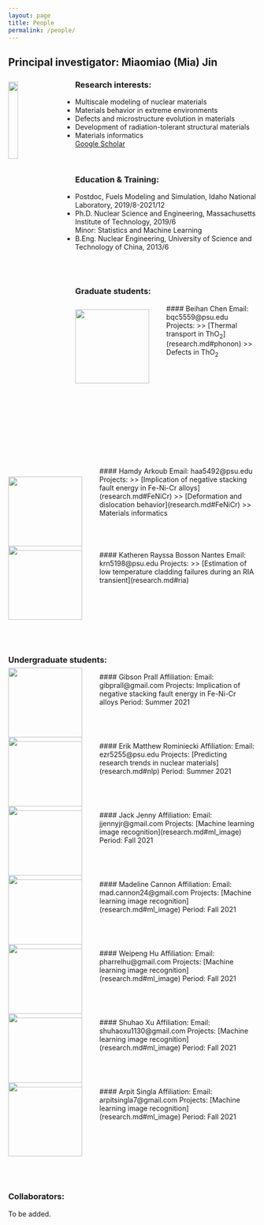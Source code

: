 ```yaml
---
layout: page
title: People
permalink: /people/
---
```



<style>

/* set common properties for multiple CSS classes all at once */
.centerAlign, .leftAlign, .rightAlign {
    width:60%;
}

/* Now set the specific properties for each class individually */

/* Create a CSS class to style images to center-align */
.centerAlign
{
    display:block;
    float:none;
    /* Set both the left and right margins to `auto` to cause the image to be centered. */
    margin-left:auto;
    margin-right:auto;
}

/* Create a CSS class to style images to left-align, or "float left" */
.leftAlign
{
    display:inline-block;
    float:left;
    /* provide a 15 pixel gap between the image and the text to its right */
    margin-right:35px;
}

/* Create a CSS class to style images to right-align, or "float right" */
.rightAlign
{
    display:inline-block;
    float:right;
    /* provide a 15 pixel gap between the image and the text to its left */
    margin-left:25px;
}

/* custom CSS class to set a predefined "small" size for an image */
.small
{
    width:20%;
    /* set any other properties, as desired, inside this class too */
}

</style>

 
## Principal investigator: Miaomiao (Mia) Jin


<!---
![Image of Mia Jin](/images/people/Mia-Jin.jpg)
-->

<!---
<img src="../images/people/Mia-Jin.jpg" class="img-responsive" alt="" height="300"> 

<img align="left" width="33%" src="../images/people/test.jpg">
-->
<img src="../images/people/Mia-Jin.jpg" class="leftAlign small" style="margin-top: 10px">

 
### Research interests:  
* Multiscale modeling of nuclear materials   
* Materials behavior in extreme environments  
* Defects and microstructure evolution in materials  
* Development of radiation-tolerant structural materials  
* Materials informatics  
 [Google Scholar](https://scholar.google.com/citations?user=viEXbq8AAAAJ&hl=en)

&nbsp;
### Education & Training:  
* Postdoc, Fuels Modeling and Simulation, Idaho National Laboratory, 2019/8-2021/12 
* Ph.D. Nuclear Science and Engineering, Massachusetts Institute of Technology, 2019/6  
Minor: Statistics and Machine Learning
* B.Eng. Nuclear Engineering, University of Science and Technology of China, 2013/6

<br/><br/>
### Graduate students:
<img src="../images/people/Beihan Chen.jpg" class="leftAlign small" style="height: 150px; width: auto; margin-top:10px">
#### Beihan Chen  
Email: bqc5559@psu.edu   
Projects:
>> [Thermal transport in ThO<sub>2</sub>](research.md#phonon)   
>> Defects in ThO<sub>2</sub>  
 

<br clear="left"/>


<img src="../images/people/Hamdy Arkoub.jpg" class="leftAlign small" style="height: 150px; width: auto; margin-top:20px">
#### Hamdy Arkoub
Email: haa5492@psu.edu   
Projects:
>> [Implication of negative stacking fault energy in Fe-Ni-Cr alloys](research.md#FeNiCr)   
>> [Deformation and dislocation behavior](research.md#FeNiCr)  
>> Materials informatics  
<br clear="left"/>

<img src="../images/people/person-placeholder.png" class="leftAlign small" style="height: 150px; width: 150px; margin-top: -10px">
#### Katheren Rayssa Bosson Nantes
Email: krn5198@psu.edu   
Projects:
>> [Estimation of low temperature cladding failures during an RIA transient](research.md#ria)  
<br clear="left"/>


<br/><br/>
### Undergraduate students:

<img src="../images/people/person-placeholder.png" class="leftAlign small" style="height: 150px; width: 150px; margin-top: -10px">
#### Gibson Prall
Affiliation:  
Email: gibprall@gmail.com   
Projects: Implication of negative stacking fault energy in Fe-Ni-Cr alloys  
Period: Summer 2021
<br clear="left"/>

<img src="../images/people/person-placeholder.png" class="leftAlign small" style="height: 150px; width: 150px; margin-top: -10px">
#### Erik Matthew Rominiecki
Affiliation:  
Email: ezr5255@psu.edu   
Projects: [Predicting research trends in nuclear materials](research.md#nlp)  
Period: Summer 2021
<br clear="left"/>


<img src="../images/people/person-placeholder.png" class="leftAlign small" style="height: 150px; width: 150px; margin-top: -10px">
#### Jack Jenny
Affiliation:  
Email: jjennyjr@gmail.com   
Projects: [Machine learning image recognition](research.md#ml_image)   
Period: Fall 2021
<br clear="left"/>

<img src="../images/people/person-placeholder.png" class="leftAlign small" style="height: 150px; width: 150px; margin-top: -10px">
#### Madeline Cannon
Affiliation:  
Email: mad.cannon24@gmail.com   
Projects: [Machine learning image recognition](research.md#ml_image)   
Period: Fall 2021
<br clear="left"/>

<img src="../images/people/person-placeholder.png" class="leftAlign small" style="height: 150px; width: 150px; margin-top: -10px">
#### Weipeng Hu
Affiliation:  
Email: pharrelhu@gmail.com   
Projects: [Machine learning image recognition](research.md#ml_image)   
Period: Fall 2021
<br clear="left"/>

<img src="../images/people/person-placeholder.png" class="leftAlign small" style="height: 150px; width: 150px; margin-top: -10px">
#### Shuhao Xu
Affiliation:  
Email: shuhaoxu1130@gmail.com   
Projects: [Machine learning image recognition](research.md#ml_image)   
Period: Fall 2021
<br clear="left"/>


<img src="../images/people/person-placeholder.png" class="leftAlign small" style="height: 150px; width: 150px; margin-top: -10px">
#### Arpit Singla
Affiliation:  
Email: arpitsingla7@gmail.com   
Projects: [Machine learning image recognition](research.md#ml_image)   
Period: Fall 2021
<br clear="left"/>

<br/><br/>
### Collaborators:
To be added.

